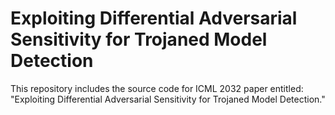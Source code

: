# Exploiting Differential Adversarial Sensitivity for Trojaned Model Detection

This repository includes the source code for ICML 2032 paper entitled: "Exploiting Differential Adversarial Sensitivity for Trojaned Model Detection."